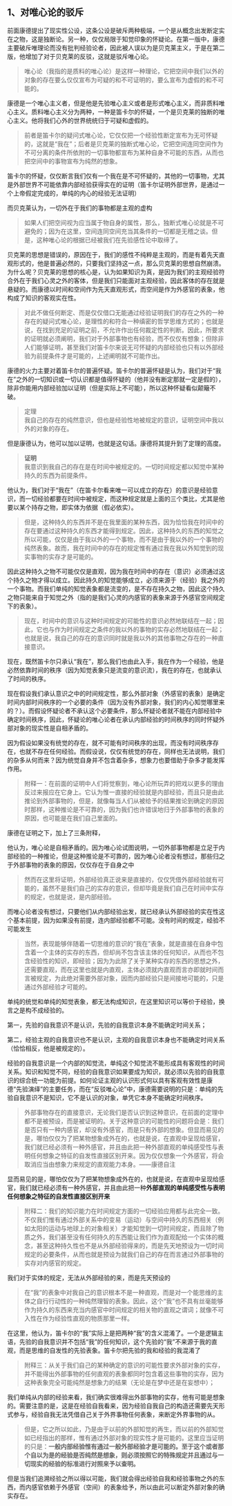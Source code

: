 <h2>1、<b>对唯心论的驳斥</b></h2><p data-pid="HfFiHscC">前面康德提出了现实性公设，这条公设是破斥两种极端，一个是从概念出发断定实在之物，这是独断论。另一种，仅仅局限于知觉印象的怀疑论。在第一版中，康德主要破斥唯理论而没有批判经验论者，因此被人误以为是贝克莱主义，于是在第二版，他增加了对于贝克莱的反驳，这就是驳斥唯心论。</p><blockquote data-pid="FJ2ls4lo">唯心论（我指的是质料的唯心论）是这样一种理论，它把空间中我们以外的对象的存在要么仅仅宣布为可疑的和不可证明的，要么宣布为虚假的和不可能的。</blockquote><p data-pid="babzuVJk">康德是一个唯心主义者，但是他是先验唯心主义或者是形式唯心主义，而非质料唯心主义。质料唯心主义分为两种，一种是笛卡尔的怀疑，一个是贝克莱的独断的唯心主义。他将我们心外的世界统统归于可疑和虚假的。</p><blockquote data-pid="n0YSz2Cq">前者是笛卡尔的疑问式唯心论，它仅仅把一个经验性断定宣布为无可怀疑的，这就是“我在”；后者是贝克莱的独断式唯心论，它把空间连同空间作为不可分离的条件所依附的一切事物都宣布为某种自身不可能的东西，从而也把空间中的事物宣布为纯然的想象。</blockquote><p data-pid="Z9nvabcz">笛卡尔的怀疑，仅仅断言我们仅有一个我在是不可怀疑的，其他的一切事物，尤其是外部世界不可能依靠内部经验获得实在的证明（笛卡尔证明外部世界，是通过一个上帝假定完成的，单纯的内心的经验无法证明）</p><p data-pid="8PDYr_Qy">而贝克莱认为，一切外在于我们的事物都是主观的虚构</p><blockquote data-pid="NPN5NrWS">如果人们把空间视为应当属于物自身的属性，那么，独断式唯心论就是不可避免的；因为在这里，空间连同空间充当其条件的一切都是无稽之谈。但是，这种唯心论的根据已经被我们在先验感性论中取缔了。</blockquote><p data-pid="5BYH5Cof">贝克莱的思想是错误的，原因在于，我们的感性不纯粹是主观的，而是有着先天直观形式的，他是普遍必然的，只要我们坚持这一点，那么贝克莱的思想自然崩溃。为什么呢？贝克莱的思想的核心是，认为如果知识为真，是因为我们的主观经验符合外在于我们心灵之外的客体，但是我们只能面对主观经验，因此客体的存在就是悬疑的。而康德以时间和空间作为先天直观形式，而空间是作为外感官的表象，他构成了知识的客观实在性。</p><blockquote data-pid="4_DNuvAx">对此不做任何断定、而是仅仅借口无能通过经验证明我们的存在之外的一种存在的疑问式唯心论，是理性的和符合一种缜密的哲学思维方式的；也就是说，在找到充足的证明之前，不允许作出任何裁定性的判断。因此，所要求的证明就必须阐明，我们对于外部事物也有经验，而不仅仅有想象；但除非人们能够证明，甚至我们对笛卡尔来说无可怀疑的内部经验也只有以外部经验为前提条件才是可能的，上述阐明就不可能作出。</blockquote><p data-pid="Jfwzj06E">康德的火力主要对着笛卡尔的普遍怀疑。笛卡尔的普遍怀疑是认为，我们对于“我在”之外的一切知识或一切认识都是值得怀疑的（他并没有断定那就一定是假的），除非你能用内部经验加以证明（但是实际上不可能），所以这种怀疑看似颠簸不破。</p><blockquote data-pid="_6nkE28R">定理<br>我自己的存在的纯然意识，但也是经验性地被规定的意识，证明空间中我以外的对象的存在。</blockquote><p data-pid="W6y1ZjhW">但是康德认为，他可以加以证明，也就是这句话。康德将其提升到了定理的高度。</p><blockquote data-pid="VB2u-289"><b>证明</b><br>我意识到我自己的存在是在时间中被规定的。一切时间规定都以知觉中某种持久的东西为前提条件。</blockquote><p data-pid="kXwzNWnV">他认为，我们对于“我在”（在笛卡尔看来唯一可以成立的存在）的意识是经验意识，而一切经验都要在时间中被规定，而这种规定就是上面的三个类比，尤其是他要以某个持存之物，即实体为依据（假必依实）。</p><blockquote data-pid="f1rHOHmG">但是，这种持久的东西并不是在我里面的某种东西，因为恰恰我在时间中的存在要通过这种持久的东西才能得到规定。因此，这种持久的东西的知觉之所以可能，仅仅是由于我以外的一个事物，而不是由于我以外的一个事物的纯然表象。故而，我在时间中的存在的规定惟有通过我在我以外知觉到的现实事物的实存才是可能的。</blockquote><p data-pid="idyJxPA5">因此这种持久之物不可能仅仅是直观，因为我在时间中的存在（意识）必须通过这个持久之物才得以成立。因此持久的知觉能够成立，必须来源于（经验）我之外的一个事物。而我们单纯的知觉表象都是流变的，是不存在持久之物，因此这个持久之物只能来自于知觉之外（指的是我们心灵的内感官的表象来源于外感官空间规定下的表象）。</p><blockquote data-pid="U8No7us3">现在，时间中的意识与这种时间规定的可能性的意识必然地联结在一起；因此，它也与作为时间规定之条件的我以外的事物的实存必然地联结在一起；也就是说，我自己的存在的意识同时就是我以外的其他事物之存在的一种直接意识。</blockquote><p data-pid="OTdmVZaa">现在，既然笛卡尔只承认“我在”，那么我们也由此入手，我在作为一个经验，他是必然依靠时间的秩序（因为知觉表象只是流变的意识流），我在的存在，也就承认了时间的秩序。</p><p data-pid="NCP6e9xP">现在假设我们承认意识之中的时间规定性，那么外部对象（外感官的表象）是确定时间内部时间秩序的一个必要的条件（因为没有外部对象，我们的内心知觉哪里来的？）。而假设怀疑论者不承认这个必要条件，那么怀疑论者就不能在内部经验中确定时间秩序，因此，怀疑论的唯心论者在承认内部经验的时间秩序的同时怀疑外部对象的现实性是自相矛盾的。</p><p data-pid="vvzAo8xZ">因为假设如果没有统觉的存在，就不可能有时间秩序的出现，而没有时间秩序存在，也就不存在任何经验。而假设说，仅仅有统觉的存在，同样也无法说明，我们的杂多从何而来？因为统觉自身并不包含着杂多，想象力也要借助于杂多才能发挥作用。</p><blockquote data-pid="83hm1JNq">附释一：在前面的证明中人们将觉察到，唯心论所玩弄的把戏以更多的理由反过来报应在它身上。它认为惟一直接的经验就是内部经验，而且只是由此推论到外部事物的，但是，就像每当人们从被给予的结果推论到确定的原因时那样，这种推论是不可靠的，因为我们也许错误地归于外部事物的表象的原因，也可能是在我们自己里面的。</blockquote><p data-pid="BktHzfr5">康德在证明之下，加上了三条附释，</p><p data-pid="5UH-i56y">他认为，唯心论是自相矛盾的。因为唯心论试图说明，一切外部事物都是立足于内部经验的一种推论，但是这种推论是不可靠的，因为唯心论者没有想过，那些归之于外部事物的表象的原因，仅仅存在于自身之中</p><blockquote data-pid="vIMkU-v6">然而在这里将证明，外部经验真正说来是直接的，仅仅凭借外部经验就有可能的，虽然不是我们自己的实存的意识，但却毕竟是我们自己在时间中实存的规定，也就是说，是内部经验。</blockquote><p data-pid="5499H5mW">而唯心论者没有想过，只要他们从内部经验出发，就已经承认外部经验的实在性这个基本前提，因为如果没有前提，连内部经验都不可能。没有时间的规定，经验不可能发生</p><blockquote data-pid="_-bF_aWH">当然，表现能够伴随着一切思维的意识的“我在”表象，就是直接在自身中包含着一个主体的实存的东西，但却尚不包含该主体的任何知识，从而也不包含经验性的知识，即经验；因为为此除了关于某种实存的东西的思想之外，还需要直观，而在这里也就是内直观，主体必须就内直观而言亦即就时间而言被规定，为此绝对需要外部对象，因而内部经验只是间接地可能的，只是通过外部经验才可能的。</blockquote><p data-pid="_5uVXa3k">单纯的统觉和单纯的知觉表象，都无法构成知识，在这里知识可以等价于经验，换言之是构不成经验的。</p><p data-pid="FAEhq_gG">第一，先验的自我意识不是认识，先验的自我意识本身不能确定时间关系；</p><p data-pid="Spj29vF_">第二，经验主观的自我意识也不是认识，主观的自我意识本身也不能确定时间关系（恰恰相反，他是被规定的）。</p><p data-pid="mSW9JjJ9">经验的自我意识是一个内部的知觉流，单纯这个知觉流不能形成具有客观性的时间关系。知识和知觉不同，经验的自我意识如果要成为知识，就必须以先验的自我意识的综合统一功能为前提。如何论证主观的认识形式何以具有客观有效性是康德“先验演绎”的主要任务，而在“反驳唯心论”中，康德需要说明的只是：单纯的先验自我意识不是知识，它不是认识的对象，单凭它本身不能确定时间秩序。</p><blockquote data-pid="0uxVsn_W">外部事物存在的直接意识，无论我们是否认识到这种意识，在前面的定理中都不是被预设，而是被证明的。关于这种意识的可能性的问题将会是：我们是否只有一种内感官，却没有外感官，而是只有外部的想象。但显而易见的是，哪怕仅仅为了把某物想象成外在的，也就是说，在直观中呈现给感官，我们就已经必须有一种外感官，并且由此把一种外部直观的单纯感受性与表明任何想象之特征的自发性直接区别开来。因为仅仅想象一个外感官，将会取消应当由想象力来规定的直观能力本身。——康德自注</blockquote><p data-pid="xUBWRZkt">显而易见的是，哪怕仅仅为了把某物想象成外在的，也就是说，在直观中呈现给感官，我们就已经必须有一种外感官，并且由此把一种<b>外部直观的单纯感受性与表明任何想象之特征的自发性直接区别开来</b></p><blockquote data-pid="KcdlHQw-">附释二：我们的知识能力在时间规定方面的一切经验应用都与此完全一致。不仅我们惟有通过外部关系中的变易（运动）与空间中持久的东西相关（例如太阳的运动与地球上的对象相关）才能知觉到一切时间规定，而且除了物质之外，我们甚至没有任何持久的东西能让我们作为直观配给一个实体的概念，甚至这种持久性也不是从外部经验得来的，而是先天地预设为一切时间规定的必要条件，从而也就是预设为就我们自己的存在而言通过外部事物的实存对内感官的规定。</blockquote><p data-pid="vbPm6sAQ">我们对于实体的规定，无法从外部经验的来，而是先天预设的</p><blockquote data-pid="fSxFgB5q">在“我”的表象中对我自己的意识根本不是一种直观，而是对一个能思维的主体之自行行动性的一种纯然理智的表象。因此，这个“我”也不具有丝毫能够作为持久的东西来充当内感官中时间规定的相关物的直观之谓词；就像不可入性在作为经验性直观的物质那里一样。</blockquote><p data-pid="rw3A-1HC">在这里，他认为，笛卡尔的“我”实际上是把两种“我”的含义混淆了。一个是逻辑主语，先验的自我意识并不包括“我”的任何知识，这个先验的“我”不来源于我的直观，而是思维的自发性的先验表象。笛卡尔把先验的我和经验的我混淆了</p><blockquote data-pid="pq4sxwux">附释三：从关于我们自己的某种确定的意识的可能性要求外部对象的实存，并不能得出外部事物的任何直观的表象都同时包含着这些事物的实存，因为这种表象完全可能纯然是想象力的结果（无论是在梦中还是在妄想中）；</blockquote><p data-pid="drkNxCws">我们单纯从内部的经验来看，我们确实很难得出外部事物的实存，他有可能是想象的。需要注意的是，这是在经验自我看来，因为经验自我自己的构造还需要先天形式参与，经验自我无法凭借自己关于外界事物任何表象，来断定外界事物的从。</p><blockquote data-pid="fGUGMYmL">但是，它之所以如此，乃是由于以前的外部知觉的再生，而以前的外部知觉如已经指出的那样，惟有通过外部对象的现实性才是可能的。这里应当证明的只是：<b>一般内部经验惟有通过一般外部经验才是可能的。至于这个或者那个自以为是的经验是否纯然是想象，则必须按照它的特殊规定并且通过与一切现实的经验的标准进行对照来予以查明。</b></blockquote><p data-pid="uufqD1S7">但是当我们追溯经验之所以得以可能，我们就会得出经验自我和经验事物之外的东西，而内感官依赖于外感官（空间）的表象给予，所以由此可以断定外部对象的确实存在。</p><p></p><p></p>